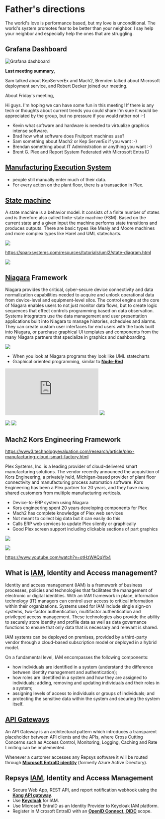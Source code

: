 # Father's directions

The world's love is performance based, but my love is unconditional. The world's system promotes fear to be better than your neighbor.  I say help your neighbor and especially help the ones that are struggling.

## Grafana Dashboard

![Grafana dashboard](https://grafana.com/api/dashboards/1860/images/7994/image)

**Last meeting summary**,

Sam talked about KepServerEx and Mach2, Brenden talked about Microsoft deployment service, and Robert Decker joined our meeting.

About Friday's meeting,

Hi guys.  I'm hoping we can have some fun in this meeting!  If there is any tech or thoughts about current trends you could share I'm sure it would be appreciated by the group, but no pressure if you would rather not :-)

- Kevin what software and hardware is needed to virtualize graphics intense software.
- Brad how what software does Fruitport machines use?
- Sam something about Mach2 or Kep ServerEx if you want :-)
- Brendan something about IT Administration or anything you want :-)
- Brent G. Plex and Report System Federated with Microsoft Entra ID

## **[Manufacturing Execution System](https://www.plex.com/products/manufacturing-execution-system)**

- people still manually enter much of their data.
- For every action on the plant floor, there is a transaction in Plex.

## **[State machine](https://www.itemis.com/en/products/itemis-create/documentation/user-guide/overview_what_are_state_machines)**

A state machine is a behavior model. It consists of a finite number of states and is therefore also called finite-state machine (FSM). Based on the current state and a given input the machine performs state transitions and produces outputs. There are basic types like Mealy and Moore machines and more complex types like Harel and UML statecharts.

![](https://www.itemis.com/hubfs/solutions/itemis-create/documentation/images/overview_simple_moore.jpg)

<https://sparxsystems.com/resources/tutorials/uml2/state-diagram.html>

![](https://sparxsystems.com/images/screenshots/uml2_tutorial/sm01.GIF)

## **[Niagara](https://www.tridium.com/us/en/Products/niagara)** Framework

Niagara provides the critical, cyber-secure device connectivity and data normalization capabilities needed to acquire and unlock operational data from device-level and equipment-level silos. The control engine at the core of Niagara enables users to not just monitor data flows, but to create logic sequences that effect controls programming based on data observation. Systems integrators use the data management and user presentation applications built into Niagara to manage histories, schedules and alarms. They can create custom user interfaces for end users with the tools built into Niagara, or purchase graphical UI templates and components from the many Niagara partners that specialize in graphics and dashboarding.

![](https://honeywell.scene7.com/is/image/honeywell/Niagara_stack_picture1)

- When you look at Niagara programs they look like UML statecharts
- Graphical oriented programming, similar to **[Node-Red](https://en.wikipedia.org/wiki/Node-RED)**

![](https://hvac-talk.com/vbb/attachment.php?attachmentid=836267&d=1657552210)
![](https://www.niagara-solution-provider.store/fileadmin/bilder/products/niagara4/Niagara_4_dashboard.jpg)

![](https://www.niagara-solution-provider.store/fileadmin/bilder/products/niagara4/1-1-10_Development.jpg)
![](https://honeywell.scene7.com/is/image/honeywell/2022-05-12-WebWiresheet-2.0-Pictures?wid=1000&hei=636&dpr=off)

## Mach2 Kors Engineering Framework

<https://www3.technologyevaluation.com/research/article/plex-manufacturing-cloud-smart-factory.html>

Plex Systems, Inc. is a leading provider of cloud-delivered smart manufacturing solutions. The vendor recently announced the acquisition of Kors Engineering, a privately held, Michigan-based provider of plant floor connectivity and manufacturing process automation software. Kors Engineering has been a Plex partner for 20 years, and they have many shared customers from multiple manufacturing verticals.  

- Device-to-ERP system using Niagara
- Kors engineering spent 20 years developing components for Plex
- Mach2 has complete knowledge of Plex web services
- Not meant to collect big data but it can easily do this
- Calls ERP web services to update Plex silently or graphically
- Good Plex screen support including clickable sections of part graphics

![](https://cdn1.technologyevaluation.com/getattachment/a6f2315c-483b-58ef-ac94-541e6eb55098/Plex-Mach2-at-Thai-Summit-America-(1).png?source=tw2&ext=.png&width=834)

![](https://www.google.com/url?sa=i&url=https%3A%2F%2Fwww.youtube.com%2Fwatch%3Fv%3Due9rdMl_MoU&psig=AOvVaw39PUqrAFYR6oO0VkZPeS7J&ust=1703357944804000&source=images&cd=vfe&ved=0CBIQjRxqFwoTCKjZ0v3co4MDFQAAAAAdAAAAABAE)

<https://www.youtube.com/watch?v=otHzWAQqYb4>


## What is **[IAM](https://www.techtarget.com/searchsecurity/definition/identity-access-management-IAM-system)**, Identity and Access management? 

Identity and access management (IAM) is a framework of business processes, policies and technologies that facilitates the management of electronic or digital identities. With an IAM framework in place, information technology (IT) managers can control user access to critical information within their organizations. Systems used for IAM include single sign-on systems, two-factor authentication, multifactor authentication and privileged access management. These technologies also provide the ability to securely store identity and profile data as well as data governance functions to ensure that only data that is necessary and relevant is shared.

IAM systems can be deployed on premises, provided by a third-party vendor through a cloud-based subscription model or deployed in a hybrid model.

On a fundamental level, IAM encompasses the following components:

- how individuals are identified in a system (understand the difference between identity management and authentication);
- how roles are identified in a system and how they are assigned to individuals;
adding, removing and updating individuals and their roles in a system;
- assigning levels of access to individuals or groups of individuals; and
- protecting the sensitive data within the system and securing the system itself.

## **[API Gateways](https://callistaenterprise.se/blogg/teknik/2023/04/20/kong-api-gateway-part1/)**

An API Gateway is an architectural pattern which introduces a transparent placeholder between API clients and the APIs, where Cross Cutting Concerns such as Access Control, Monitoring, Logging, Caching and Rate Limiting can be implemented.

Whenever a customer accesses any Repsys software it will be routed through **[Microsoft EntraID identity](https://www.microsoft.com/en-us/security/business/identity-access/microsoft-entra-id)** (formerly Azure Active Directory).

## Repsys **[IAM](https://en.wikipedia.org/wiki/Identity_management)**, Identity and Access Management

- Secure Web App, REST API, and report notification webhook using the **[Kong API gateway](https://konghq.com/products/kong-gateway)**.
- Use **[Keycloak](https://www.keycloak.org/)** for IAM.  
- Use Microsoft EntraID as an Identity Provider to Keycloak IAM platform.
- Register in Microsoft EntraID with an **[OpenID Connect, OIDC](https://www.microsoft.com/en-us/security/business/security-101/what-is-openid-connect-oidc#:~:text=OpenID%20Connect%20(OIDC)%20is%20an,who%20they%20say%20they%20are.)** scope.
